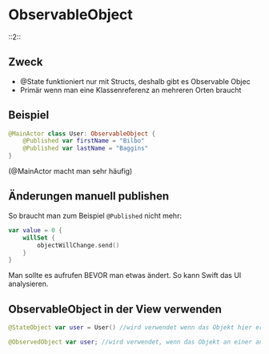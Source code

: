 # ObservableObject
::2::

## Zweck
- @State funktioniert nur mit Structs, deshalb gibt es Observable Objec 
- Primär wenn man eine Klassenreferenz an mehreren Orten braucht


## Beispiel
```swift
@MainActor class User: ObservableObject {
    @Published var firstName = "Bilbo"
    @Published var lastName = "Baggins"
}
```

(@MainActor macht man sehr häufig)

## Änderungen manuell publishen

So braucht man zum Beispiel `@Published` nicht mehr:

```swift
var value = 0 {
    willSet {
        objectWillChange.send()
    }
}
```

Man sollte es aufrufen BEVOR man etwas ändert. So kann Swift das UI analysieren.

## ObservableObject in der View verwenden

```swift
@StateObject var user = User() //wird verwendet wenn das Objekt hier erstellt wird

@ObservedObject var user; //wird verwendet, wenn das Objekt an einer anderen Stelle verwendet wird
```

